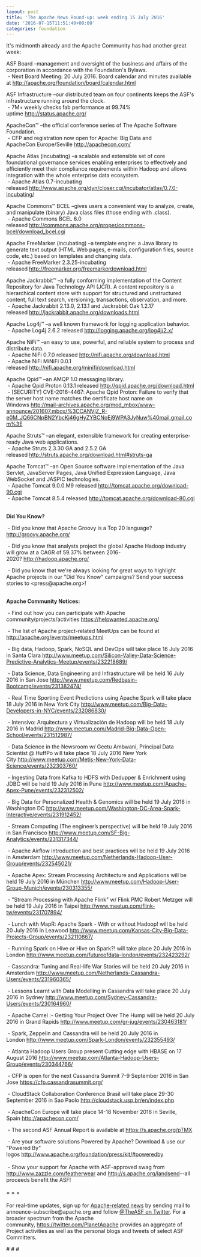```yaml
---
layout: post
title: 'The Apache News Round-up: week ending 15 July 2016'
date: '2016-07-15T11:51:40+00:00'
categories: foundation
---
```

<p>It's midmonth already and the Apache Community has had another great week:</p> 
  <div> 
    <p>ASF Board –management and oversight of the business and affairs of the corporation in accordance with the Foundation's Bylaws.<br />&nbsp;- Next Board Meeting: 20 July 2016. Board calendar and minutes available at <a href="http://apache.org/foundation/board/calendar.html">http://apache.org/foundation/board/calendar.html</a></p> 
    <p>ASF Infrastructure –our distributed team on four continents keeps the ASF's infrastructure running around the clock.<br />&nbsp;- 7M+ weekly checks fab performance at 99.74% uptime&nbsp;<a href="http://status.apache.org/">http://status.apache.org/</a></p> 
  </div> 
  <div> 
    <p><a href="http://status.apache.org/"></a>ApacheCon™ –the official conference series of The Apache Software Foundation.<br />&nbsp;- CFP and registration now open for Apache: Big Data and ApacheCon&nbsp;Europe/Seville&nbsp;<a href="http://apachecon.com/">http://apachecon.com/</a><br /></p> 
    <p>Apache Atlas (incubating)&nbsp;–a scalable and extensible set of core foundational governance services enabling enterprises to effectively and efficiently meet their compliance requirements within Hadoop and allows integration with the whole enterprise data ecosystem.<br />&nbsp;- Apache Atlas 0.7-incubating released&nbsp;<a href="http://www.apache.org/dyn/closer.cgi/incubator/atlas/0.7.0-incubating/">http://www.apache.org/dyn/closer.cgi/incubator/atlas/0.7.0-incubating/</a></p> 
    <p>Apache Commons™ BCEL –gives users a convenient way to analyze, create, and manipulate (binary) Java class files (those ending with .class).<br />&nbsp;- Apache Commons BCEL 6.0 released&nbsp;<a href="http://commons.apache.org/proper/commons-bcel/download_bcel.cgi">http://commons.apache.org/proper/commons-bcel/download_bcel.cgi</a></p> 
    <p>Apache FreeMarker (incubating)&nbsp;–a template engine: a Java library to generate text output (HTML Web pages, e-mails, configuration files, source code, etc.) based on templates and changing data.<br />&nbsp;-&nbsp;Apache FreeMarker 2.3.25-incubating released&nbsp;<a href="http://freemarker.org/freemarkerdownload.html">http://freemarker.org/freemarkerdownload.html</a></p> 
    <p> </p> 
    <p>Apache Jackrabbit™ –a fully conforming implementation of the Content Repository for Java Technology API (JCR). A content repository is a hierarchical content store with support for structured and unstructured content, full text search, versioning, transactions, observation, and more.<br />&nbsp;-&nbsp;Apache Jackrabbit 2.13.0, 2.13.1&nbsp;and Jackrabbit Oak 1.2.17 released&nbsp;<a href="http://jackrabbit.apache.org/downloads.html">http://jackrabbit.apache.org/downloads.html</a></p> 
    <p>Apache Log4j™ –a well known framework for logging application behavior.<br />&nbsp;- Apache Log4j 2.6.2 released&nbsp;<a href="http://logging.apache.org/log4j/2.x/">http://logging.apache.org/log4j/2.x/</a></p> 
    <p>Apache NiFi™ –an easy to use, powerful, and reliable system to process and distribute data.<br />&nbsp;- Apache NiFi 0.7.0 released&nbsp;<a href="http://nifi.apache.org/download.html">http://nifi.apache.org/download.html</a><br />&nbsp;- Apache NiFi MiNiFi 0.0.1 released&nbsp;<a href="http://nifi.apache.org/minifi/download.html">http://nifi.apache.org/minifi/download.html</a></p> 
    <p>Apache Qpid™ –an AMQP 1.0 messaging library.<br />&nbsp;- Apache Qpid Proton 0.13.1 released&nbsp;<a href="http://qpid.apache.org/download.html">http://qpid.apache.org/download.html</a><br />&nbsp;-&nbsp;[SECURITY] CVE-2016-4467: Apache Qpid Proton: Failure to verify that the server host name matches the certificate host name on Windows&nbsp;<a href="http://mail-archives.apache.org/mod_mbox/www-announce/201607.mbox/%3CCANVjZ_R-e0M_JQ66CNpBN2YbcKj46gHyZYBCNoEj9WPA3JyNuw%40mail.gmail.com%3E">http://mail-archives.apache.org/mod_mbox/www-announce/201607.mbox/%3CCANVjZ_R-e0M_JQ66CNpBN2YbcKj46gHyZYBCNoEj9WPA3JyNuw%40mail.gmail.com%3E</a></p> 
    <p>Apache Struts™ –an elegant, extensible framework for creating enterprise-ready Java web applications.<br />&nbsp;- Apache Struts 2.3.30 GA and 2.5.2 GA released&nbsp;<a href="http://struts.apache.org/download.html#struts-ga">http://struts.apache.org/download.html#struts-ga</a></p> 
    <p>Apache Tomcat™ –an Open Source software implementation of the Java Servlet, JavaServer Pages, Java Unified Expression Language, Java WebSocket and JASPIC technologies.<br />&nbsp;-&nbsp;Apache Tomcat 9.0.0.M9 released&nbsp;<a href="http://tomcat.apache.org/download-90.cgi">http://tomcat.apache.org/download-90.cgi</a><br />&nbsp;- Apache Tomcat 8.5.4 released&nbsp;<a href="http://tomcat.apache.org/download-80.cgi">http://tomcat.apache.org/download-80.cgi</a></p> 
    <p><strong><br />Did You Know?</strong></p> 
    <p>&nbsp;- Did you know that Apache Groovy is a Top 20 language? <a href="http://groovy-lang.org/">http://groovy.apache.org/</a></p> 
    <p>&nbsp;- Did you know that analysts project the global Apache Hadoop industry will grow at a CAGR of 59.37% between 2016-2020?&nbsp;<a href="http://hadoop.apache.org/">http://hadoop.apache.org/</a></p> 
  </div> 
  <div> 
    <p>&nbsp;- Did you know that we're always looking for great ways to highlight Apache projects in our &quot;Did You Know&quot; campaigns? Send your success stories to &lt;press@apache.org&gt;!</p> 
  </div> 
  <div> 
    <div> 
      <p><strong><br />Apache Community Notices:</strong></p> 
      <p>&nbsp;- Find out how you can participate with Apache community/projects/activities <a href="https://helpwanted.apache.org/">https://helpwanted.apache.org/</a><strong></strong></p> 
      <p>&nbsp;- The list of Apache project-related MeetUps can be found at <a href="http://apache.org/events/meetups.html">http://apache.org/events/meetups.html</a></p> 
      <p>&nbsp;- Big data, Hadoop, Spark, NoSQL and DevOps will take place 16 July 2016 in Santa Clara&nbsp;<a href="http://www.meetup.com/Silicon-Valley-Data-Science-Predictive-Analytics-Meetup/events/232218689/">http://www.meetup.com/Silicon-Valley-Data-Science-Predictive-Analytics-Meetup/events/232218689/</a></p> 
      <p>&nbsp;- Data Science, Data Engineering and Infrastructure will be held 16 July 2016 in San Jose&nbsp;<a href="http://www.meetup.com/Redbasin-Bootcamp/events/231382474/">http://www.meetup.com/Redbasin-Bootcamp/events/231382474/</a></p> 
      <p>&nbsp;- Real Time Sporting Event Predictions using Apache Spark will take place 18 July 2016 in New York City&nbsp;<a href="http://www.meetup.com/Big-Data-Developers-in-NYC/events/232086830/">http://www.meetup.com/Big-Data-Developers-in-NYC/events/232086830/</a></p> 
      <p>&nbsp;- Intensivo: Arquitectura y Virtualización de Hadoop will be held 18 July 2016 in Madrid&nbsp;<a href="http://www.meetup.com/Madrid-Big-Data-Open-School/events/231512987/">http://www.meetup.com/Madrid-Big-Data-Open-School/events/231512987/</a></p> 
      <p>&nbsp;- Data Science in the Newsroom w/ Geetu Ambwani, Principal Data Scientist @ HuffPo will take place 18 July 2016 New York City&nbsp;<a href="http://www.meetup.com/Metis-New-York-Data-Science/events/232303760/">http://www.meetup.com/Metis-New-York-Data-Science/events/232303760/</a></p> 
      <p>&nbsp;- Ingesting Data from Kafka to HDFS with Dedupper &amp; Enrichment using JDBC will be held 19 July 2016 in Pune&nbsp;<a href="http://www.meetup.com/Apache-Apex-Pune/events/232312502/">http://www.meetup.com/Apache-Apex-Pune/events/232312502/</a></p> 
      <p>&nbsp;- Big Data for Personalized Health &amp; Genomics will be held 19 July 2016 in Washington DC&nbsp;<a href="http://www.meetup.com/Washington-DC-Area-Spark-Interactive/events/231912452/">http://www.meetup.com/Washington-DC-Area-Spark-Interactive/events/231912452/</a></p> 
      <p>&nbsp;- Stream Computing (The engineer’s perspective) will be held 19 July 2016 in San Francisco&nbsp;<a href="http://www.meetup.com/SF-Big-Analytics/events/231317344/">http://www.meetup.com/SF-Big-Analytics/events/231317344/</a></p> 
      <p><a href="http://www.meetup.com/SF-Big-Analytics/events/231317344/"></a>&nbsp;- Apache Airflow introduction and best practices will be held 19 July 2016 in Amsterdam&nbsp;<a href="http://www.meetup.com/Netherlands-Hadoop-User-Group/events/232545021/">http://www.meetup.com/Netherlands-Hadoop-User-Group/events/232545021/</a></p> 
      <p>&nbsp;- Apache Apex: Stream Processing Architecture and Applications will be held 19 July 2016 in München&nbsp;<a href="http://www.meetup.com/Hadoop-User-Group-Munich/events/230313355/">http://www.meetup.com/Hadoop-User-Group-Munich/events/230313355/</a></p> 
      <p>&nbsp;- &quot;Stream Processing with Apache Flink&quot; w/ Flink PMC Robert Metzger will be held 19 July 2016 in Taipei&nbsp;<a href="http://www.meetup.com/flink-tw/events/231707894/">http://www.meetup.com/flink-tw/events/231707894/</a></p> 
      <p>&nbsp;- Lunch with MapR: Apache Spark - With or without Hadoop! will be held 20 July 2016 in Leawood&nbsp;<a href="http://www.meetup.com/Kansas-City-Big-Data-Projects-Group/events/232110867/">http://www.meetup.com/Kansas-City-Big-Data-Projects-Group/events/232110867/</a></p> 
      <p>&nbsp;- Running Spark on Hive or Hive on Spark?! will take place 20 July 2016 in London&nbsp;<a href="http://www.meetup.com/futureofdata-london/events/232423292/">http://www.meetup.com/futureofdata-london/events/232423292/</a></p> 
      <p>&nbsp;- Cassandra: Tuning and Real-life War Stories will be held 20 July 2016 in Amsterdam&nbsp;<a href="http://www.meetup.com/Netherlands-Cassandra-Users/events/231960365/">http://www.meetup.com/Netherlands-Cassandra-Users/events/231960365/</a></p> 
      <p>&nbsp;- Lessons Learnt with Data Modelling in Cassandra will take place 20 July 2016 in Sydney&nbsp;<a href="http://www.meetup.com/Sydney-Cassandra-Users/events/230164960/">http://www.meetup.com/Sydney-Cassandra-Users/events/230164960/</a></p> 
      <p>&nbsp;- Apache Camel :- Getting Your Project Over The Hump will be held 20 July 2016 in Grand Rapids&nbsp;<a href="http://www.meetup.com/gr-jug/events/230463181/">http://www.meetup.com/gr-jug/events/230463181/</a></p> 
      <p>&nbsp;- Spark, Zeppelin and Cassandra will be held 20 July 2016 in London&nbsp;<a href="http://www.meetup.com/Spark-London/events/232355493/">http://www.meetup.com/Spark-London/events/232355493/</a></p> 
      <p>&nbsp;- Atlanta Hadoop Users Group present Cutting edge with HBASE&nbsp;on 17 August 2016&nbsp;<a href="http://www.meetup.com/Atlanta-Hadoop-Users-Group/events/230344766/">http://www.meetup.com/Atlanta-Hadoop-Users-Group/events/230344766/</a></p> 
    </div> 
    <p>&nbsp;- CFP is open for the next Cassandra Summit 7-9 September 2016 in San Jose <a href="https://cfp.cassandrasummit.org/">https://cfp.cassandrasummit.org/</a></p> 
    <p>&nbsp;- CloudStack Collaboration Conference Brasil will take place 29-30 September 2016 in Sao Paolo&nbsp;<a href="http://cloudstack.usp.br/en/index.php">http://cloudstack.usp.br/en/index.php</a></p> 
    <p>&nbsp;- ApacheCon Europe will take place 14-18 November 2016 in Seville, Spain&nbsp;<a href="http://apachecon.com/">http://apachecon.com/</a></p> 
    <div> 
      <p>&nbsp;- The second ASF Annual Report is available at <a href="https://s.apache.org/pTMX">https://s.apache.org/pTMX</a></p> 
    </div> 
    <div>&nbsp;- Are your software solutions Powered by Apache? Download &amp; use our &quot;Powered By&quot; logos&nbsp;<a href="http://www.apache.org/foundation/press/kit/#poweredby">http://www.apache.org/foundation/press/kit/#poweredby</a></div> 
    <div><br /></div> 
    <div>&nbsp;- Show your support for Apache with ASF-approved swag from <a href="http://www.zazzle.com/featherwear">http://www.zazzle.com/featherwear</a> and&nbsp;<a href="http://s.apache.org/landsend">http://s.apache.org/landsend</a>--all proceeds benefit the ASF!&nbsp;</div> 
    <div><br /></div> 
    <div>= = =</div> 
    <div><br /></div> 
    <div>For real-time updates, sign up for <a href="http://apache.org/foundation/mailinglists.html#foundation-announce">Apache-related news</a> by sending mail to announce-subscribe@apache.org and follow <a href="https://twitter.com/TheASF">@TheASF on Twitter</a>. For a broader spectrum from the Apache community,&nbsp;<a href="http://s.apache.org/landsend">https://twitter.com/PlanetApache</a> provides an aggregate of Project activities as well as the personal blogs and tweets of select ASF Committers.</div> 
  </div> 
  <p># # #</p>
